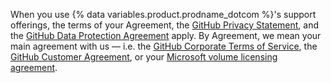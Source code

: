 When you use {% data variables.product.prodname_dotcom %}'s support offerings, the terms of your Agreement, the [GitHub Privacy Statement](/free-pro-team@latest/github/site-policy/github-privacy-statement), and the [GitHub Data Protection Agreement](/free-pro-team@latest/github/site-policy/github-data-protection-agreement) apply. By Agreement, we mean your main agreement with us — i.e. the [GitHub Corporate Terms of Service](/free-pro-team@latest/github/site-policy/github-corporate-terms-of-service), the [GitHub Customer Agreement](https://github.com/customer-terms), or your [Microsoft volume licensing agreement](/free-pro-team@latest/github/site-policy-deprecated/github-supplemental-terms-for-microsoft-volume-licensing).
